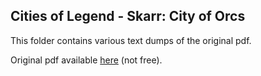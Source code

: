 ## Cities of Legend - Skarr: City of Orcs

This folder contains various text dumps of the original pdf.

Original pdf available [here](http://www.mongoosepublishing.com/rpgs/legend/legend/cities-of-legend-skarr-city-of-orcs.html) (not free).

